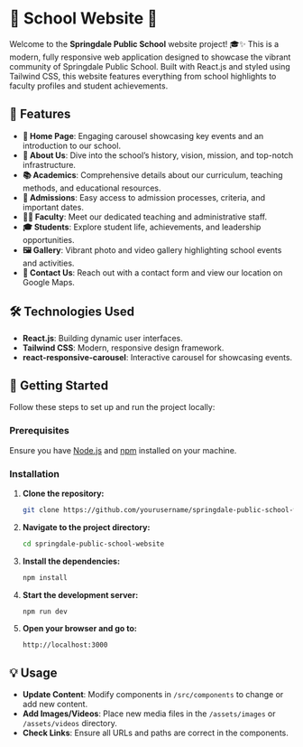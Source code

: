 # 🌟 School Website 🌟

Welcome to the **Springdale Public School** website project! 🎓✨ This is a modern, fully responsive web application designed to showcase the vibrant community of Springdale Public School. Built with React.js and styled using Tailwind CSS, this website features everything from school highlights to faculty profiles and student achievements.

## 🚀 Features

- **🎠 Home Page**: Engaging carousel showcasing key events and an introduction to our school.
- **🏫 About Us**: Dive into the school’s history, vision, mission, and top-notch infrastructure.
- **📚 Academics**: Comprehensive details about our curriculum, teaching methods, and educational resources.
- **📝 Admissions**: Easy access to admission processes, criteria, and important dates.
- **👩‍🏫 Faculty**: Meet our dedicated teaching and administrative staff.
- **🎓 Students**: Explore student life, achievements, and leadership opportunities.
- **🖼️ Gallery**: Vibrant photo and video gallery highlighting school events and activities.
- **📍 Contact Us**: Reach out with a contact form and view our location on Google Maps.

## 🛠️ Technologies Used

- **React.js**: Building dynamic user interfaces.
- **Tailwind CSS**: Modern, responsive design framework.
- **react-responsive-carousel**: Interactive carousel for showcasing events.

## 🌟 Getting Started

Follow these steps to set up and run the project locally:

### Prerequisites

Ensure you have [Node.js](https://nodejs.org/) and [npm](https://www.npmjs.com/) installed on your machine.

### Installation

1. **Clone the repository:**

   ```bash
   git clone https://github.com/yourusername/springdale-public-school-website.git
   ```

2. **Navigate to the project directory:**

   ```bash
   cd springdale-public-school-website
   ```

3. **Install the dependencies:**

   ```bash
   npm install
   ```

4. **Start the development server:**

   ```bash
   npm run dev
   ```

5. **Open your browser and go to:**

   ```
   http://localhost:3000
   ```


## 💡 Usage

- **Update Content**: Modify components in `/src/components` to change or add new content.
- **Add Images/Videos**: Place new media files in the `/assets/images` or `/assets/videos` directory.
- **Check Links**: Ensure all URLs and paths are correct in the components.

